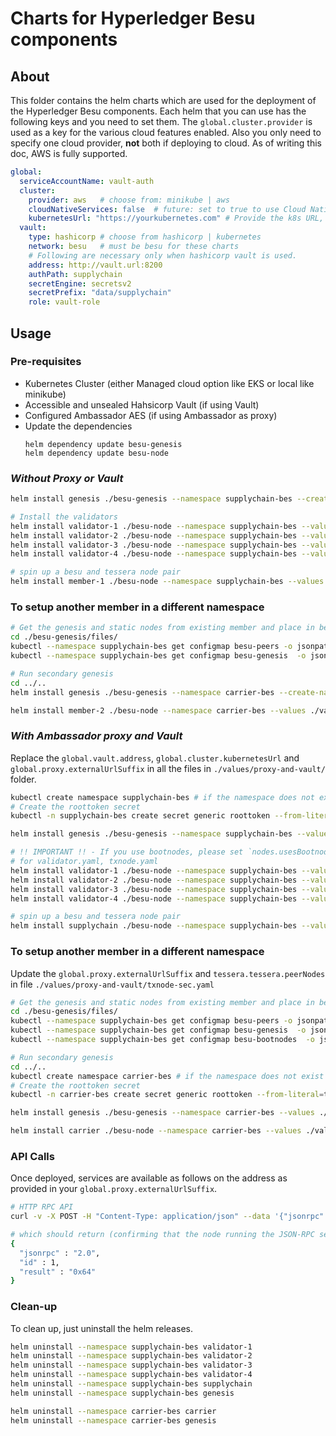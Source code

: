 [//]: # (##############################################################################################)
[//]: # (Copyright Accenture. All Rights Reserved.)
[//]: # (SPDX-License-Identifier: Apache-2.0)
[//]: # (##############################################################################################)

# Charts for Hyperledger Besu components

## About
This folder contains the helm charts which are used for the deployment of the Hyperledger Besu components. Each helm that you can use has the following keys and you need to set them. The `global.cluster.provider` is used as a key for the various cloud features enabled. Also you only need to specify one cloud provider, **not** both if deploying to cloud. As of writing this doc, AWS is fully supported.

```yaml
global:
  serviceAccountName: vault-auth
  cluster:
    provider: aws   # choose from: minikube | aws
    cloudNativeServices: false  # future: set to true to use Cloud Native Services 
    kubernetesUrl: "https://yourkubernetes.com" # Provide the k8s URL, ignore if not using Hashicorp Vault
  vault:
    type: hashicorp # choose from hashicorp | kubernetes
    network: besu   # must be besu for these charts
    # Following are necessary only when hashicorp vault is used.
    address: http://vault.url:8200
    authPath: supplychain
    secretEngine: secretsv2
    secretPrefix: "data/supplychain"
    role: vault-role
```

## Usage

### Pre-requisites

- Kubernetes Cluster (either Managed cloud option like EKS or local like minikube)
- Accessible and unsealed Hahsicorp Vault (if using Vault)
- Configured Ambassador AES (if using Ambassador as proxy)
- Update the dependencies
  ```
  helm dependency update besu-genesis
  helm dependency update besu-node
  ```

### _Without Proxy or Vault_

```bash
helm install genesis ./besu-genesis --namespace supplychain-bes --create-namespace --values ./values/noproxy-and-novault/genesis.yaml

# Install the validators
helm install validator-1 ./besu-node --namespace supplychain-bes --values ./values/noproxy-and-novault/validator.yaml
helm install validator-2 ./besu-node --namespace supplychain-bes --values ./values/noproxy-and-novault/validator.yaml
helm install validator-3 ./besu-node --namespace supplychain-bes --values ./values/noproxy-and-novault/validator.yaml
helm install validator-4 ./besu-node --namespace supplychain-bes --values ./values/noproxy-and-novault/validator.yaml

# spin up a besu and tessera node pair
helm install member-1 ./besu-node --namespace supplychain-bes --values ./values/noproxy-and-novault/txnode.yaml
```
### To setup another member in a different namespace

```bash
# Get the genesis and static nodes from existing member and place in besu-genesis/files
cd ./besu-genesis/files/
kubectl --namespace supplychain-bes get configmap besu-peers -o jsonpath='{.data.static-nodes\.json}' > static-nodes.json
kubectl --namespace supplychain-bes get configmap besu-genesis  -o jsonpath='{.data.genesis\.json}' > genesis.json

# Run secondary genesis
cd ../..
helm install genesis ./besu-genesis --namespace carrier-bes --create-namespace --values ./values/noproxy-and-novault/genesis-sec.yaml

helm install member-2 ./besu-node --namespace carrier-bes --values ./values/noproxy-and-novault/txnode-sec.yaml
```

### _With Ambassador proxy and Vault_
Replace the `global.vault.address`, `global.cluster.kubernetesUrl` and `global.proxy.externalUrlSuffix` in all the files in `./values/proxy-and-vault/` folder.

```bash
kubectl create namespace supplychain-bes # if the namespace does not exist already
# Create the roottoken secret
kubectl -n supplychain-bes create secret generic roottoken --from-literal=token=<VAULT_ROOT_TOKEN>

helm install genesis ./besu-genesis --namespace supplychain-bes --values ./values/proxy-and-vault/genesis.yaml

# !! IMPORTANT !! - If you use bootnodes, please set `nodes.usesBootnodes: true` in the override yaml files
# for validator.yaml, txnode.yaml
helm install validator-1 ./besu-node --namespace supplychain-bes --values ./values/proxy-and-vault/validator.yaml --set global.proxy.p2p=15011
helm install validator-2 ./besu-node --namespace supplychain-bes --values ./values/proxy-and-vault/validator.yaml --set global.proxy.p2p=15012
helm install validator-3 ./besu-node --namespace supplychain-bes --values ./values/proxy-and-vault/validator.yaml --set global.proxy.p2p=15013
helm install validator-4 ./besu-node --namespace supplychain-bes --values ./values/proxy-and-vault/validator.yaml --set global.proxy.p2p=15014

# spin up a besu and tessera node pair
helm install supplychain ./besu-node --namespace supplychain-bes --values ./values/proxy-and-vault/txnode.yaml --set global.proxy.p2p=15015 --set node.besu.identity="O=SupplyChain,OU=ValidatorOrg,L=51.50/-0.13/London,C=GB"

```
### To setup another member in a different namespace

Update the `global.proxy.externalUrlSuffix` and `tessera.tessera.peerNodes` in file `./values/proxy-and-vault/txnode-sec.yaml`
```bash
# Get the genesis and static nodes from existing member and place in besu-genesis/files
cd ./besu-genesis/files/
kubectl --namespace supplychain-bes get configmap besu-peers -o jsonpath='{.data.static-nodes\.json}' > static-nodes.json
kubectl --namespace supplychain-bes get configmap besu-genesis  -o jsonpath='{.data.genesis\.json}' > genesis.json
kubectl --namespace supplychain-bes get configmap besu-bootnodes  -o jsonpath='{.data.bootnodes-json}' > bootnodes.json

# Run secondary genesis
cd ../..
kubectl create namespace carrier-bes # if the namespace does not exist already
# Create the roottoken secret
kubectl -n carrier-bes create secret generic roottoken --from-literal=token=<VAULT_ROOT_TOKEN>

helm install genesis ./besu-genesis --namespace carrier-bes --values ./values/proxy-and-vault/genesis-sec.yaml

helm install carrier ./besu-node --namespace carrier-bes --values ./values/proxy-and-vault/txnode-sec.yaml --set global.proxy.p2p=15016 --set node.besu.identity="O=Carrier,OU=Carrier,L=51.50/-0.13/London,C=GB"
```

### API Calls
Once deployed, services are available as follows on the address as provided in your `global.proxy.externalUrlSuffix`.

```bash
# HTTP RPC API
curl -v -X POST -H "Content-Type: application/json" --data '{"jsonrpc":"2.0","method":"eth_blockNumber","params":[],"id":1}' http://supplychainrpc.test.yourdomain.com

# which should return (confirming that the node running the JSON-RPC service is syncing):
{
  "jsonrpc" : "2.0",
  "id" : 1,
  "result" : "0x64"
}
```

### Clean-up

To clean up, just uninstall the helm releases.
```bash
helm uninstall --namespace supplychain-bes validator-1
helm uninstall --namespace supplychain-bes validator-2
helm uninstall --namespace supplychain-bes validator-3
helm uninstall --namespace supplychain-bes validator-4
helm uninstall --namespace supplychain-bes supplychain
helm uninstall --namespace supplychain-bes genesis

helm uninstall --namespace carrier-bes carrier
helm uninstall --namespace carrier-bes genesis

```